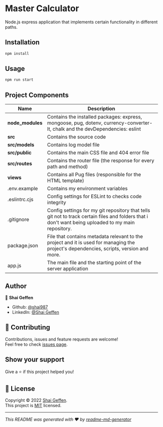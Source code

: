 # Master Calculator

Node.js express application that implements certain functionality in different paths.

## Installation

```bash
npm install
```

## Usage

```bash
npm run start
```

## Project Components

| Name | Description |
| ------------------------ | --------------------------------------------------------------------------------------------- | 
| **node_modules**         | Contains the installed packages: express, mongoose, pug, dotenv, currency-converter-lt, chalk and the devDependencies: eslint  |
| **src**                  | Contains the source code                                                                      |
| **src/models**           | Contains log model file                                                |
| **src/public**           | Contains the main CSS file and 404 error file                                                 |
| **src/routes**           | Contains the router file (the response for every path and method)                             |
| **views**                | Contains all Pug files (responsible for the HTML template)                                    |
| .env.example             | Contains my environment variables                                                             |
| .eslintrc.cjs            | Config settings for ESLint to checks code integrity                                           |
| .gitignore               | Config settings for my git repository that tells git not to track certain files and folders that i don't want being uploaded to my main repository.    |                                                                                             
| package.json             | File that contains metadata relevant to the project and it is used for managing the project's dependencies, scripts, version and more.  |                                                                                                       |
| app.js                   | The main file and the starting point of the server application                                |

## Author

👤 **Shai Geffen**

* Github: [@shai987](https://github.com/shai987)
* LinkedIn: [@Shai Geffen](https://linkedin.com/in/shai-geffen-24373721a)

## 🤝 Contributing

Contributions, issues and feature requests are welcome!<br />Feel free to check [issues page](https://github.com/shai987/Master-calculator/issues).

## Show your support

Give a ⭐️ if this project helped you!

## 📝 License

Copyright © 2022 [Shai Geffen](https://github.com/shai987).<br />
This project is [MIT](https://github.com/shai987/Master-calculator/blob/master/LICENSE) licensed.

***
_This README was generated with ❤️ by [readme-md-generator](https://github.com/kefranabg/readme-md-generator)_